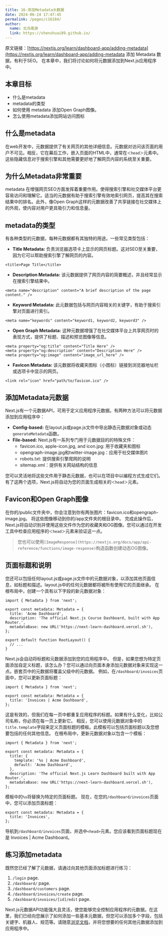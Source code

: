 ```yaml
---
title: 16-添加Metadata头数据
date: 2024-06-24 17:47:45
permalink: /pages/c16184/
author: 
  name: 北鸟南游
  link: https://shenshuai89.github.io/
---
```


原文链接：[https://nextjs.org/learn/dashboard-app/adding-metadata](https://nextjs.org/learn/dashboard-app/adding-metadata
添加 Metadata 数据，有利于SEO。
在本章中，我们将讨论如何将元数据添加到Next.js应用程序中。
## 本章目标

- 什么是metadata
- metadata的类型
- 如何使用 metadata 添加Open Graph图像。
- 怎么使用metadata添加网站访问图标

## 什么是metadata
在web开发中，元数据提供了有关网页的其他详细信息。元数据对访问该页面的用户不可见。相反，它在幕后工作，嵌入页面的HTML中，通常在`＜head＞`元素中。这些隐藏信息对于搜索引擎和其他需要更好地了解网页内容的系统至关重要。

## 为什么Metadata非常重要
metadata 在增强网页SEO方面发挥着重要作用。使得搜索引擎和社交媒体平台更容易访问和理解它。适当的元数据有助于搜索引擎有效地索引网页，提高其在搜索结果中的排名。此外，像Open Graph这样的元数据改善了共享链接在社交媒体上的外观，使内容对用户更具吸引力和信息量。

## metadata的类型
有各种类型的元数据，每种元数据都有其独特的用途。一些常见类型包括：

- **Title Metadata:** 负责浏览器选项卡上显示的网页标题。这对SEO至关重要，因为它可以帮助搜索引擎了解网页的内容。
```tsx
<title>Page Title</title>
```

- **Description Metadata:** 该元数据提供了网页内容的简要概述，并且经常显示在搜索引擎结果中。
```tsx
<meta name="description" content="A brief description of the page content." />
```

- **Keyword Metadata:** 此元数据包括与网页内容相关的关键字，有助于搜索引擎对页面进行索引。
```tsx
<meta name="keywords" content="keyword1, keyword2, keyword3" />
```

- **Open Graph Metadata:** 这种元数据增强了在社交媒体平台上共享网页时的表现方式，提供了标题、描述和预览图像等信息。
```tsx
<meta property="og:title" content="Title Here" />
<meta property="og:description" content="Description Here" />
<meta property="og:image" content="image_url_here" />
```

- **Favicon Metadata:** 该元数据将收藏夹图标（小图标）链接到浏览器地址栏或选项卡中显示的网页。
```tsx
<link rel="icon" href="path/to/favicon.ico" />
```
## 添加Metadata元数据
Next.js有一个元数据API，可用于定义应用程序元数据。有两种方法可以将元数据添加到应用程序中：

- **Config-based:** 在layout.js或page.js文件中导出静态元数据对象或动态`generateMetadata`函数。
- **File-based:** Next.js有一系列专门用于元数据目的的特殊文件：
   - favicon.ico, apple-icon.jpg, and icon.jpg: 用于收藏夹和图标
   - opengraph-image.jpg和twitter-image.jpg：应用于社交媒体图片
   - robots.txt: 提供搜索引擎爬网的说明
   - sitemap.xml：提供有关网站结构的信息

您可以灵活地将这些文件用于静态元数据，也可以在项目中以编程方式生成它们。
有了这两个选项，Next.js将自动为您的页面生成相关的`＜head＞`元素。

## Favicon和Open Graph图像
在你的/public文件夹中，你会注意到你有两张图片：favicon.ico和opengraph-image.jpg。
将这些图像移动到你的/app文件夹的根目录中。
完成此操作后，Next.js将自动识别并使用这些文件作为您的收藏夹和OG图像。您可以通过在开发工具中检查应用程序的`＜head＞`元素来验证这一点。
> 您也可以使用`[ImageResponse](https://nextjs.org/docs/app/api-reference/functions/image-response)`构造函数创建动态OG图像。

## 页面标题和说明
您还可以包括任何layout.js或page.js文件中的元数据对象，以添加其他页面信息，如标题和描述。layout.js中的任何元数据都将被所有使用它的页面继承。
在根布局中，创建一个具有以下字段的新元数据对象：

```tsx
import { Metadata } from 'next';
 
export const metadata: Metadata = {
  title: 'Acme Dashboard',
  description: 'The official Next.js Course Dashboard, built with App Router.',
  metadataBase: new URL('https://next-learn-dashboard.vercel.sh'),
};
 
export default function RootLayout() {
  // ...
}
```
Next.js会自动将标题和元数据添加到您的应用程序中。
但是，如果您想为特定页面添加自定义标题，该怎么办？您可以通过向页面本身添加元数据对象来实现这一点。嵌套页中的元数据将覆盖父级中的元数据。
例如，在`/dashboard/invoices`页面中，您可以更新页面标题：
```tsx
import { Metadata } from 'next';
 
export const metadata: Metadata = {
  title: 'Invoices | Acme Dashboard',
};
```
这是有效的，但我们在每一页中都重复应用程序的标题。如果有什么变化，比如公司名称，你必须在每一页上更新它。
相反，您可以使用元数据对象中的`title.template`字段来定义页面标题的模板。此模板可以包括页面标题以及您想要包括的任何其他信息。
在根布局中，更新元数据对象以包含一个模板：
```tsx
import { Metadata } from 'next';
 
export const metadata: Metadata = {
  title: {
    template: '%s | Acme Dashboard',
    default: 'Acme Dashboard',
  },
  description: 'The official Next.js Learn Dashboard built with App Router.',
  metadataBase: new URL('https://next-learn-dashboard.vercel.sh'),
};
```
模板中的`%s`将替换为特定的页面标题。
现在，在您的`/dashboard/invoices`页面中，您可以添加页面标题：
```tsx
export const metadata: Metadata = {
  title: 'Invoices',
};
```
导航到`/dashboard/invoices`页面，并选中`<head>`元素。您应该看到页面标题现在是
Invoices | Acme Dashboard。
## 练习添加metadata
既然您已经了解了元数据，请通过向其他页面添加标题进行练习：

1. `/login` page.
2. `/dashboard/` page.
3. `/dashboard/customers` page.
4. `/dashboard/invoices/create` page.
5. `/dashboard/invoices/[id]/edit` page.

Next.js元数据API功能强大且灵活，使您能够完全控制应用程序的元数据。在这里，我们已经向您展示了如何添加一些基本元数据，但您可以添加多个字段，包括关键字、机器人、规范等。请随意[浏览文档](https://nextjs.org/docs/app/api-reference/functions/generate-metadata)，并将您想要的任何其他元数据添加到应用程序中。

